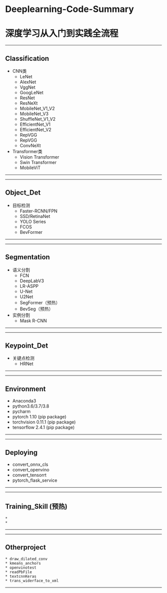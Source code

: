 # Deeplearning-Code-Summary
# 深度学习从入门到实践全流程


----------------------------------------------------------------------------------------------
## Classification 
  * CNN类
    * LeNet
    * AlexNet
    * VggNet
    * GoogLeNet
    * ResNet
    * ResNeXt
    * MobileNet_V1_V2
    * MobileNet_V3
    * ShuffleNet_V1_V2
    * EfficientNet_V1
    * EfficientNet_V2
    * RepVGG
    * RepVGG
    * ConvNeXt
  * Transformer类
    * Vision Transformer
    * Swin Transformer
    * MobileViT    
----------------------------------------------------------------------------------------------


----------------------------------------------------------------------------------------------
## Object_Det
  * 目标检测
    * Faster-RCNN/FPN
    * SSD/RetinaNet
    * YOLO Series
    * FCOS
    * BevFormer
----------------------------------------------------------------------------------------------


----------------------------------------------------------------------------------------------
 ## Segmentation
  * 语义分割 
    * FCN
    * DeepLabV3
    * LR-ASPP
    * U-Net
    * U2Net
    * SegFormer（预热）
    * BevSeg（预热）
  * 实例分割
    * Mask R-CNN
----------------------------------------------------------------------------------------------


---------------------------------------------------------------------------------------------- 
 ## Keypoint_Det
  * 关键点检测
    * HRNet
---------------------------------------------------------------------------------------------- 


----------------------------------------------------------------------------------------------
## Environment
* Anaconda3
* python3.6/3.7/3.8
* pycharm
* pytorch 1.10 (pip package)
* torchvision 0.11.1 (pip package)
* tensorflow 2.4.1 (pip package)
----------------------------------------------------------------------------------------------


---------------------------------------------------------------------------------------------- 
 ## Deploying
  * convert_onnx_cls
  * convert_openvino
  * convert_tensorrt
  * pytorch_flask_service
----------------------------------------------------------------------------------------------


---------------------------------------------------------------------------------------------- 
 ## Training_Skill (预热)
    * 
    * 
---------------------------------------------------------------------------------------------- 


---------------------------------------------------------------------------------------------- 
 ## Otherproject
    * draw_dilated_conv
    * kmeans_anchors
    * openvinotest
    * readPbFile
    * textcnnKeras
    * trans_widerface_to_xml
----------------------------------------------------------------------------------------------
